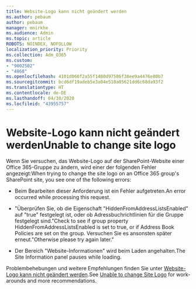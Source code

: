 ```yaml
---
title: Website-Logo kann nicht geändert werden
ms.author: pebaum
author: pebaum
manager: mnirkhe
ms.audience: Admin
ms.topic: article
ROBOTS: NOINDEX, NOFOLLOW
localization_priority: Priority
ms.collection: Adm_O365
ms.custom:
- "9002502"
- "4868"
ms.openlocfilehash: 4101d066f2a55f1480d97586f38ee9a4476e80b7
ms.sourcegitcommit: bcd6df19adeb5e3a04e518a05621dd6c68da93f2
ms.translationtype: HT
ms.contentlocale: de-DE
ms.lasthandoff: 04/30/2020
ms.locfileid: "43955757"
---
```

# <a name="unable-to-change-site-logo"></a><span data-ttu-id="e2937-102">Website-Logo kann nicht geändert werden</span><span class="sxs-lookup"><span data-stu-id="e2937-102">Unable to change site logo</span></span>

<span data-ttu-id="e2937-103">Wenn Sie versuchen, das Website-Logo auf der SharePoint-Website einer Office 365-Gruppe zu ändern, wird einer der folgenden Fehler angezeigt:</span><span class="sxs-lookup"><span data-stu-id="e2937-103">When trying to change the site logo on an Office 365 group's SharePoint site, you see one of the following errors:</span></span>

- <span data-ttu-id="e2937-104">Beim Bearbeiten dieser Anforderung ist ein Fehler aufgetreten.</span><span class="sxs-lookup"><span data-stu-id="e2937-104">An error occurred while processing this request.</span></span>

- <span data-ttu-id="e2937-105">"Überprüfen Sie, ob die Eigenschaft "HiddenFromAddressListsEnabled" auf "true" festgelegt ist, oder ob Adressbuchrichtlinien für die Gruppe festgelegt sind.</span><span class="sxs-lookup"><span data-stu-id="e2937-105">"Check to see if group property HiddenFromAddressListsEnabled is set to true, or if Address Book Policies are set on the group.</span></span> <span data-ttu-id="e2937-106">Versuchen Sie es ansonsten später erneut."</span><span class="sxs-lookup"><span data-stu-id="e2937-106">Otherwise please try again later."</span></span>

- <span data-ttu-id="e2937-107">Der Bereich "Website-Informationen" wird beim Laden angehalten.</span><span class="sxs-lookup"><span data-stu-id="e2937-107">The Site Information panel pauses while loading.</span></span>

<span data-ttu-id="e2937-108">Problembehebungen und weitere Empfehlungen finden Sie unter [Website-Logo kann nicht geändert werden](https://docs.microsoft.com/sharepoint/troubleshoot/sites/error-when-changing-o365-site-logo).</span><span class="sxs-lookup"><span data-stu-id="e2937-108">See [Unable to change Site Logo](https://docs.microsoft.com/sharepoint/troubleshoot/sites/error-when-changing-o365-site-logo) for work-arounds and more recommendations.</span></span>
